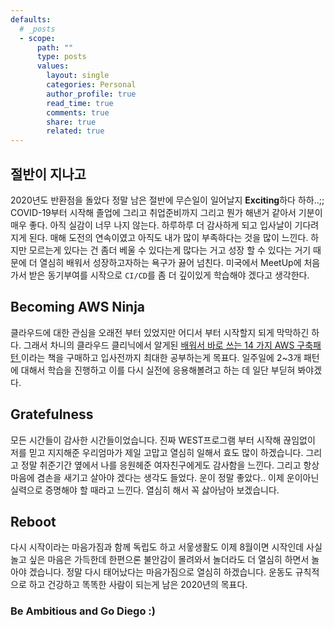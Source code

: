 ```yaml
---
defaults:
  # _posts
  - scope:
      path: ""
      type: posts
      values:
        layout: single
        categories: Personal
        author_profile: true
        read_time: true
        comments: true
        share: true
        related: true
---
```



## 절반이 지나고
2020년도 반환점을 돌았다 정말 남은 절반에 무슨일이 일어날지 **Exciting**하다 하하..;; COVID-19부터 시작해 졸업에 그리고 취업준비까지 그리고 뭔가 해낸거 같아서 기분이 매우 좋다. 아직 실감이 너무 나지 않는다.
하루하루 더 감사하게 되고 입사날이 기다려지게 된다. 매해 도전의 연속이였고 아직도 내가 많이 부족하다는 것을 많이 느낀다. 하지만 모르는게 있다는 건 좀더 베울 수 있다는게 많다는 거고 성장 할 수 있다는 거기 때문에 더 열심히 배워서 성장하고자하는 욕구가 끓어 넘친다. 미국에서 MeetUp에 처음 가서 받은 동기부여를 시작으로 `CI/CD`를 좀 더 깊이있게 학습해야 겠다고 생각한다.

## Becoming AWS Ninja
클라우드에 대한 관심을 오래전 부터 있었지만 어디서 부터 시작할지 되게 막막하긴 하다. 그래서 차니의 클라우드 클리닉에서 알게된  [배워서 바로 쓰는 14 가지 AWS 구축패턴 ](https://ridibooks.com/books/443000780)이라는 책을 구매하고 입사전까지 최대한 공부하는게 목표다. 일주일에 2~3개 패턴에 대해서 학습을 진행하고 이를 다시 실전에 응용해볼려고 하는 데 일단 부딛혀 봐야겠다.

## Gratefulness
모든 시간들이 감사한 시간들이었습니다. 진짜 WEST프로그램 부터 시작해 끊임없이 저를 믿고 지지해준 우리엄마가 제일 고맙고 열심히 일해서 효도 많이 하겠습니다. 그리고 정말 취준기간 옆에서 나를 응원헤준 여자친구에게도 감사함을 느낀다. 그리고 항상 마음에 겸손을 새기고 살아야 겠다는 생각도 들었다. 운이 정말 좋았다.. 이제 운이아닌 실력으로 증명해야 할 때라고 느낀다. 열심히 해서 꼭 삻아남아 보겠습니다.

## Reboot
다시 시작이라는 마음가짐과 함께 독립도 하고 서웋생활도 이제 8월이면 시작인데 사실 놀고 싶은 마음은 가득한데 한편으론 불안감이 몰려와서 놀더라도 더 열심히 하면서 놀아야 겠습니다. 정말 다시 태어났다는 마음가짐으로 열심히 하겠습니다. 운동도 규칙적으로 하고 건강하고 똑똑한 사람이 되는게 남은 2020년의 목표다. 

### Be Ambitious and Go Diego :)
